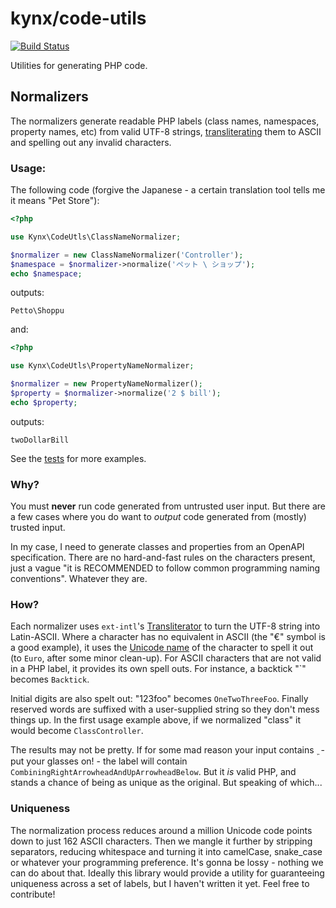 # kynx/code-utils

[![Build Status](https://github.com/kynx/code-utils/workflows/Continuous%20Integration/badge.svg)](https://github.com/kynx/code-utils/actions?query=workflow%3A"Continuous+Integration")

Utilities for generating PHP code.


## Normalizers

The normalizers generate readable PHP labels (class names, namespaces, property names, etc) from valid UTF-8 strings, 
[transliterating] them to ASCII and spelling out any invalid characters.

### Usage:

The following code (forgive the Japanese - a certain translation tool tells me it means "Pet Store"):
```php
<?php

use Kynx\CodeUtls\ClassNameNormalizer;

$normalizer = new ClassNameNormalizer('Controller');
$namespace = $normalizer->normalize('ペット \ ショップ');
echo $namespace;
```

outputs:
```
Petto\Shoppu
```

and:
```php
<?php

use Kynx\CodeUtls\PropertyNameNormalizer;

$normalizer = new PropertyNameNormalizer();
$property = $normalizer->normalize('2 $ bill');
echo $property;
```

outputs:
```
twoDollarBill
```

See the [tests] for more examples.

### Why?

You must **never** run code generated from untrusted user input. But there are a few cases where you do want to 
_output_ code generated from (mostly) trusted input.

In my case, I need to generate classes and properties from an OpenAPI specification. There are no hard-and-fast rules
on the characters present, just a vague "it is RECOMMENDED to follow common programming naming conventions". Whatever 
they are. 

### How?

Each normalizer uses `ext-intl`'s [Transliterator] to turn the UTF-8 string into Latin-ASCII. Where a character has no 
equivalent in ASCII (the "€" symbol is a good example), it uses the [Unicode name] of the character to spell it out (to 
`Euro`, after some minor clean-up). For ASCII characters that are not valid in a PHP label, it provides its own spell 
outs. For instance, a backtick "&#96;" becomes `Backtick`.

Initial digits are also spelt out: "123foo" becomes `OneTwoThreeFoo`. Finally reserved words are suffixed with a 
user-supplied string so they don't mess things up. In the first usage example above, if we normalized "class" it would 
become `ClassController`.

The results may not be pretty. If for some mad reason your input contains ` ͖`  - put your glasses on! - the label will 
contain `CombiningRightArrowheadAndUpArrowheadBelow`. But it _is_ valid PHP, and stands a chance of being as unique as 
the original. But speaking of which...

### Uniqueness

The normalization process reduces around a million Unicode code points down to just 162 ASCII characters. Then we mangle 
it further by stripping separators, reducing whitespace and turning it into camelCase, snake_case or whatever 
your programming preference. It's gonna be lossy - nothing we can do about that. Ideally this library would provide a
utility for guaranteeing uniqueness across a set of labels, but I haven't written it yet. Feel free to contribute!


[transliterating]: https://unicode-org.github.io/icu/userguide/transforms/general/#script-transliteration
[tests]: ./test/AbstractNormalizerTest.php
[Transliterator]: https://www.php.net/manual/en/class.transliterator.php
[Unicode name]: https://unicode.org/charts/charindex.html